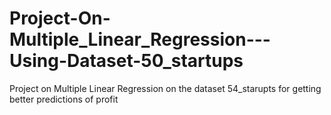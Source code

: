 # Project-On-Multiple_Linear_Regression---Using-Dataset-50_startups
Project on Multiple Linear Regression on the dataset 54_starupts for getting better predictions of profit
